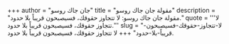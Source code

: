 +++
author = "جان جاك روسو"
title = "مقولة جان جاك روسو"
description = "مقولة جان جاك روسو: لا تتجاوز حقوقك، فسيصبحون قريباً بلا حدود."
quote = '''لا تتجاوز حقوقك، فسيصبحون قريباً بلا حدود.''' 
slug = "لا-تتجاوز-حقوقك-فسيصبحون-قريباً-بلا-حدود"
+++
لا تتجاوز حقوقك، فسيصبحون قريباً بلا حدود.
